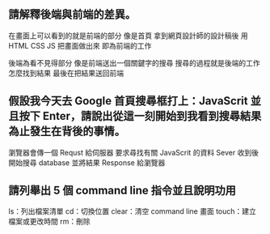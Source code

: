 ## 請解釋後端與前端的差異。
在畫面上可以看到的就是前端的部分
像是首頁
拿到網頁設計師的設計稿後
用 HTML CSS JS 把畫面做出來
即為前端的工作

後端為看不見得部分
像是前端送出一個關鍵字的搜尋
搜尋的過程就是後端的工作 
怎麼找到結果
最後在把結果送回前端


## 假設我今天去 Google 首頁搜尋框打上：JavaScrit 並且按下 Enter，請說出從這一刻開始到我看到搜尋結果為止發生在背後的事情。
瀏覽器會傳一個 Requst 給伺服器
要求尋找有關 JavaScrit 的資料
Sever 收到後開始搜尋 database
並將結果 Response 給瀏覽器




## 請列舉出 5 個 command line 指令並且說明功用
ls：列出檔案清單
cd：切換位置
clear：清空 command line 畫面
touch：建立檔案或更改時間
rm：刪除